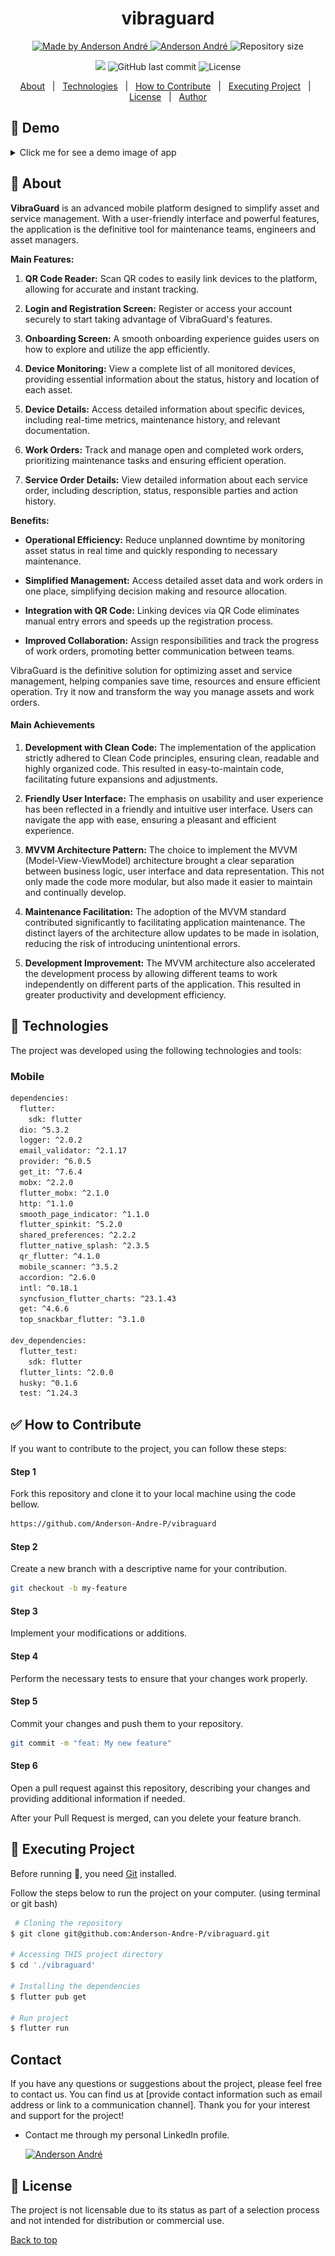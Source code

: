 <!---
Titulo: vibraguard
Nome do repositório: vibraguard
Data do upload: 05.10.23
Cor do badge: 3D7BF7
-->

<h1 align="center">vibraguard</h1>

<p align="center">
  <a href="https://github.com/Anderson-Andre-P/vibraguard">
    <img alt="Made by Anderson André" src="https://img.shields.io/badge/-Github-3D7BF7?style=for-the-badge&logo=Github&logoColor=white&link=https://github.com/Anderson-Andre-P" />
  </a>
  <a href="https://www.linkedin.com/in/anderson-andre-pereira/">
      <img alt="Anderson André" src="https://img.shields.io/badge/-Anderson%20André-3D7BF7?style=for-the-badge&logo=Linkedin&logoColor=white" />
   </a>
  <img alt="Repository size" src="https://img.shields.io/github/repo-size/Anderson-Andre-P/vibraguard?style=for-the-badge&label=Repo%20Size:&labelColor=3D7BF7&color=3D7BF7">
  </p>

  <p align="center">
    <img src="https://img.shields.io/badge/vibraguard-26.10.2023-3D7BF7?style=for-the-badge&labelColor=3D7BF7">
    <img alt="GitHub last commit" src="https://img.shields.io/github/last-commit/Anderson-Andre-P/vibraguard?style=for-the-badge&label=last%20commit:&labelColor=3D7BF7&color=3D7BF7">
    <img alt="License" src="https://img.shields.io/badge/license-NONE-3D7BF7?style=for-the-badge&labelColor=3D7BF7&color=3D7BF7">
</p>

<p align="center">
  <a href="#dart-about">About</a> &#xa0; | &#xa0; 
  <a href="#rocket-technologies">Technologies</a> &#xa0; | &#xa0;
  <a href="#white_check_mark-how-to-contribute">How to Contribute</a> &#xa0; | &#xa0;
  <a href="#checkered_flag-executing-project">Executing Project</a> &#xa0; | &#xa0;
  <a href="#memo-license">License</a> &#xa0; | &#xa0;
  <a href="https://github.com/Anderson-Andre-P" target="_blank">Author</a>
</p>

## :link: Demo

<details>

<summary>Click me for see a demo image of app</summary>

|             Sign In              |               Sign Up                |
| :------------------------------: | :----------------------------------: |
| ![Settings](/images/sign_in.png) | ![Change Theme](/images/sign_up.png) |

|             All Assets              |               Scaner                |
| :---------------------------------: | :---------------------------------: |
| ![Settings](/images/all_assets.png) | ![Change Theme](/images/scaner.png) |

|             Assets Details One             |               Assets Details Two               |
| :----------------------------------------: | :--------------------------------------------: |
| ![Settings](/images/asset_details_one.png) | ![Change Theme](/images/asset_details_two.png) |

|             Work Orders              |               Work Orders Details                |
| :----------------------------------: | :----------------------------------------------: |
| ![Settings](/images/work_orders.png) | ![Change Theme](/images/work_orders_details.png) |

|          Validation Success          |               Validation Error                |
| :----------------------------------: | :-------------------------------------------: |
| ![Settings](/images/login_acept.png) | ![Change Theme](/images/validation_error.png) |

|             About              |               About Project                |
| :----------------------------: | :----------------------------------------: |
| ![Settings](/images/about.png) | ![Change Theme](/images/about_project.png) |

</details>

## :dart: About

**VibraGuard** is an advanced mobile platform designed to simplify asset and service management. With a user-friendly interface and powerful features, the application is the definitive tool for maintenance teams, engineers and asset managers.

**Main Features:**

1. **QR Code Reader:** Scan QR codes to easily link devices to the platform, allowing for accurate and instant tracking.

2. **Login and Registration Screen:** Register or access your account securely to start taking advantage of VibraGuard's features.

3. **Onboarding Screen:** A smooth onboarding experience guides users on how to explore and utilize the app efficiently.

4. **Device Monitoring:** View a complete list of all monitored devices, providing essential information about the status, history and location of each asset.

5. **Device Details:** Access detailed information about specific devices, including real-time metrics, maintenance history, and relevant documentation.

6. **Work Orders:** Track and manage open and completed work orders, prioritizing maintenance tasks and ensuring efficient operation.

7. **Service Order Details:** View detailed information about each service order, including description, status, responsible parties and action history.

**Benefits:**

- **Operational Efficiency:** Reduce unplanned downtime by monitoring asset status in real time and quickly responding to necessary maintenance.

- **Simplified Management:** Access detailed asset data and work orders in one place, simplifying decision making and resource allocation.

- **Integration with QR Code:** Linking devices via QR Code eliminates manual entry errors and speeds up the registration process.

- **Improved Collaboration:** Assign responsibilities and track the progress of work orders, promoting better communication between teams.

VibraGuard is the definitive solution for optimizing asset and service management, helping companies save time, resources and ensure efficient operation. Try it now and transform the way you manage assets and work orders.

#### Main Achievements

<!-- - [x] Development with clean code
- [x] Development with user friendly design -->

1. **Development with Clean Code:** The implementation of the application strictly adhered to Clean Code principles, ensuring clean, readable and highly organized code. This resulted in easy-to-maintain code, facilitating future expansions and adjustments.

2. **Friendly User Interface:** The emphasis on usability and user experience has been reflected in a friendly and intuitive user interface. Users can navigate the app with ease, ensuring a pleasant and efficient experience.

3. **MVVM Architecture Pattern:** The choice to implement the MVVM (Model-View-ViewModel) architecture brought a clear separation between business logic, user interface and data representation. This not only made the code more modular, but also made it easier to maintain and continually develop.

4. **Maintenance Facilitation:** The adoption of the MVVM standard contributed significantly to facilitating application maintenance. The distinct layers of the architecture allow updates to be made in isolation, reducing the risk of introducing unintentional errors.

5. **Development Improvement:** The MVVM architecture also accelerated the development process by allowing different teams to work independently on different parts of the application. This resulted in greater productivity and development efficiency.

## :rocket: Technologies

The project was developed using the following technologies and tools:

### Mobile

```bash
dependencies:
  flutter:
    sdk: flutter
  dio: ^5.3.2
  logger: ^2.0.2
  email_validator: ^2.1.17
  provider: ^6.0.5
  get_it: ^7.6.4
  mobx: ^2.2.0
  flutter_mobx: ^2.1.0
  http: ^1.1.0
  smooth_page_indicator: ^1.1.0
  flutter_spinkit: ^5.2.0
  shared_preferences: ^2.2.2
  flutter_native_splash: ^2.3.5
  qr_flutter: ^4.1.0
  mobile_scanner: ^3.5.2
  accordion: ^2.6.0
  intl: ^0.18.1
  syncfusion_flutter_charts: ^23.1.43
  get: ^4.6.6
  top_snackbar_flutter: ^3.1.0

dev_dependencies:
  flutter_test:
    sdk: flutter
  flutter_lints: ^2.0.0
  husky: ^0.1.6
  test: ^1.24.3
```

## :white_check_mark: How to Contribute

If you want to contribute to the project, you can follow these steps:

#### Step 1

Fork this repository and clone it to your local machine using the code bellow.

```bash
https://github.com/Anderson-Andre-P/vibraguard
```

#### Step 2

Create a new branch with a descriptive name for your contribution.

```bash
git checkout -b my-feature
```

#### Step 3

Implement your modifications or additions.

#### Step 4

Perform the necessary tests to ensure that your changes work properly.

#### Step 5

Commit your changes and push them to your repository.

```bash
git commit -m "feat: My new feature"
```

#### Step 6

Open a pull request against this repository, describing your changes and providing additional information if needed.

After your Pull Request is merged, can you delete your feature branch.

## :checkered_flag: Executing Project

Before running :checkered_flag:, you need [Git](https://git-scm.com) installed.

Follow the steps below to run the project on your computer. (using terminal or git bash)

```bash
 # Cloning the repository
$ git clone git@github.com:Anderson-Andre-P/vibraguard.git

# Accessing THIS project directory
$ cd './vibraguard'

# Installing the dependencies
$ flutter pub get

# Run project
$ flutter run
```

## Contact

If you have any questions or suggestions about the project, please feel free to contact us. You can find us at [provide contact information such as email address or link to a communication channel]. Thank you for your interest and support for the project!

- Contact me through my personal LinkedIn profile.

  <a href="https://www.linkedin.com/in/anderson-andre-pereira/">
  <img alt="Anderson André" src="https://img.shields.io/badge/-Anderson%20André-3D7BF7?style=for-the-badge&logo=Linkedin&logoColor=white" />
  </a>

<!-- &#xa0; -->

## :memo: License

The project is not licensable due to its status as part of a selection process and not intended for distribution or commercial use.

<a href="#top">Back to top</a>
